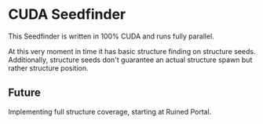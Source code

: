 # CUDA Seedfinder
This Seedfinder is written in 100% CUDA and runs fully parallel.

At this very moment in time it has basic structure finding on structure seeds.
Additionally, structure seeds don't guarantee an actual structure spawn but rather structure position.

## Future
Implementing full structure coverage, starting at Ruined Portal.
